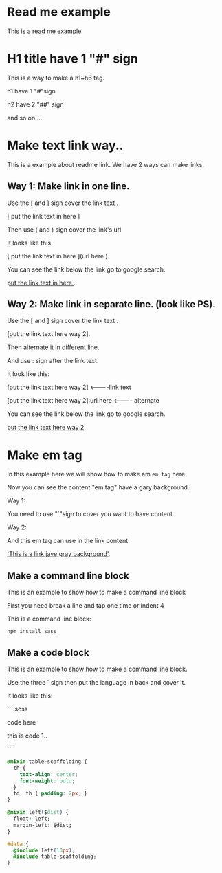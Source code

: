 # Read me example
This is a read me example.

# H1 title have 1 "#" sign
This is a way to make a h1~h6 tag.

h1 have 1 "#"sign

h2 have 2 "##" sign 

and so on....


# Make text link way..

This is a example about readme link.
We have 2 ways can make links.

## Way 1: Make link in one line.

Use the \[ and \] sign cover the link text .

\[ put the link text in here \] 

Then use \( and \) sign cover the link's url

It looks like this

\[ put the link text in here \]\(url here \). 

You can see the link below the link go to google search.

[put the link text in here ](https://www.google.com/).

## Way 2: Make link in separate line. (look like PS).

Use the \[ and \] sign cover the link text .

\[put the link text here way 2\].

Then alternate it in different line.

And use \: sign after the link text.

It look like this: 

\[put the link text here way 2\]   <----link text

\[put the link text here way 2\]\:url here <---- alternate 

You can see the link below the link go to google search.

[put the link text here way 2]

[put the link text here way 2]:https://www.google.com/


# Make em tag

In this example here we will show how to make am `em tag` here

Now you can see the content "em tag" have a gary background..

Way 1: 

You need to use "\`"sign to cover you want to have content..

Way 2:

And this em tag can use in the link content

['This is a link jave gray background'](https://www.google.com/).


## Make a command line block

This is an example to show how to make a command line block

First you need break a line and tap one time or indent 4 

This is a command line block:

	npm install sass


## Make a code block

This is an example to show how to make a command line block.

Use the three \` sign then put the language in back and cover it.

It looks like this: 

\`\`\` scss

code here

this is code 1..

\`\`\`


```css
@mixin table-scaffolding {
  th {
    text-align: center;
    font-weight: bold;
  }
  td, th { padding: 2px; }
}

@mixin left($dist) {
  float: left;
  margin-left: $dist;
}

#data {
  @include left(10px);
  @include table-scaffolding;
}
```
